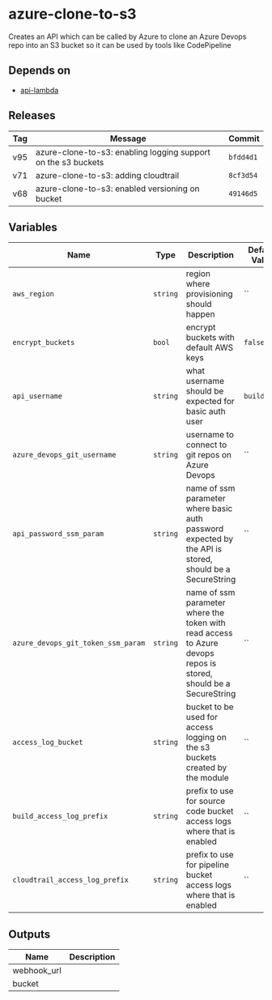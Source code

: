 azure-clone-to-s3
======


Creates an API which can be called by Azure to clone an Azure Devops repo into an S3 bucket so it can be used by tools like CodePipeline

Depends on
------

* [api-lambda](../api-lambda/README.md)



Releases
------

|Tag | Message | Commit|
--- | --- | ---
v95 | azure-clone-to-s3: enabling logging support on the s3 buckets | `bfdd4d1`
v71 | azure-clone-to-s3: adding cloudtrail | `8cf3d54`
v68 | azure-clone-to-s3: enabled versioning on bucket | `49146d5`

Variables
------

|Name | Type | Description | Default Value|
--- | --- | --- | ---
`aws_region` | `string` | region where provisioning should happen | ``
`encrypt_buckets` | `bool` | encrypt buckets with default AWS keys | `false`
`api_username` | `string` | what username should be expected for basic auth user | `builduser`
`azure_devops_git_username` | `string` | username to connect to git repos on Azure Devops | ``
`api_password_ssm_param` | `string` | name of ssm parameter where basic auth password expected by the API is stored, should be a SecureString | ``
`azure_devops_git_token_ssm_param` | `string` | name of ssm parameter where the token with read access to Azure devops repos is stored, should be a SecureString | ``
`access_log_bucket` | `string` | bucket to be used for access logging on the s3 buckets created by the module | ``
`build_access_log_prefix` | `string` | prefix to use for source code bucket access logs where that is enabled | ``
`cloudtrail_access_log_prefix` | `string` | prefix to use for pipeline bucket access logs where that is enabled | ``

Outputs
------

|Name | Description|
--- | ---
webhook_url | 
bucket | 

